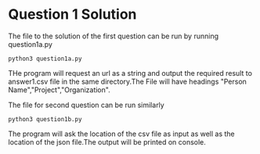# Question 1 Solution

The file to the solution of the first question can be run by running question1a.py
```
python3 question1a.py
```
THe program will request an url as a string and output the required result to answer1.csv file in the same directory.The File will have headings "Person Name","Project","Organization".

The file for second question can be run similarly
```
python3 question1b.py
```
The program will ask the location of the csv file as input as well as the location of the json file.The output will be printed on console.
